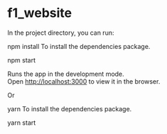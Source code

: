 ﻿# f1_website
 
 In the project directory, you can run:

npm install
To install the dependencies package.

npm start

Runs the app in the development mode.<br>
Open [http://localhost:3000](http://localhost:3000) to view it in the browser.


Or

yarn
To install the dependencies package.

yarn start


